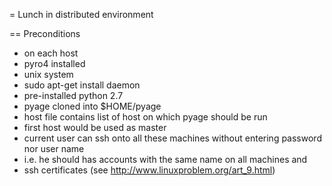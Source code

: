 = Lunch in distributed environment

== Preconditions

* on each host
 * pyro4 installed
 * unix system
 * sudo apt-get install daemon
 * pre-installed python 2.7
 * pyage cloned into $HOME/pyage
* host file contains list of host on which pyage should be run
 * first host would be used as master
* current user can ssh onto all these machines without entering password nor user name
 * i.e. he should has accounts with the same name on all machines and
 * ssh certificates (see http://www.linuxproblem.org/art_9.html)
